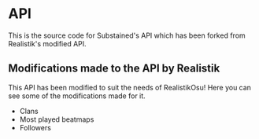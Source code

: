 # API

This is the source code for Substained's API which has been forked from Realistik's modified API.

## Modifications made to the API by Realistik

This API has been modified to suit the needs of RealistikOsu! Here you can see some of the modifications made for it.

* Clans
* Most played beatmaps
* Followers


